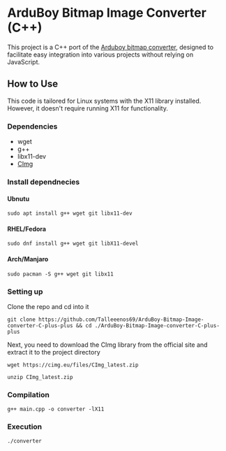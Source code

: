 # ArduBoy Bitmap Image Converter (C++)

This project is a C++ port of the [Arduboy bitmap converter](http://www.bloggingadeadhorse.com/TeamARGImgConverter/), designed to facilitate easy integration into various projects without relying on JavaScript.

## How to Use

This code is tailored for Linux systems with the X11 library installed. However, it doesn't require running X11 for functionality.

### Dependencies
- wget
- g++
- libx11-dev
- [CImg](http://www.cimg.eu/download.html)

### Install dependnecies
#### Ubnutu
```
sudo apt install g++ wget git libx11-dev
```
#### RHEL/Fedora
```
sudo dnf install g++ wget git libX11-devel
```
#### Arch/Manjaro
```
sudo pacman -S g++ wget git libx11
```

### Setting up
Clone the repo and cd into it
```
git clone https://github.com/Talleeenos69/ArduBoy-Bitmap-Image-converter-C-plus-plus && cd ./ArduBoy-Bitmap-Image-converter-C-plus-plus
```

Next, you need to download the CImg library from the official site and extract it to the project directory
```
wget https://cimg.eu/files/CImg_latest.zip
```
```
unzip CImg_latest.zip
```


### Compilation
```
g++ main.cpp -o converter -lX11
```

### Execution
```
./converter
```
